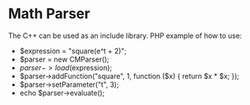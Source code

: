 Math Parser
========
The C++ can be used as an include library.
PHP example of how to use:
 *   $expression = "square(e^t + 2)";
 *   $parser = new CMParser();
 *   $parser->load($expression);
 *   $parser->addFunction("square", 1, function ($x) { return $x * $x; });
 *   $parser->setParameter("t", 3);
 *   echo $parser->evaluate();
